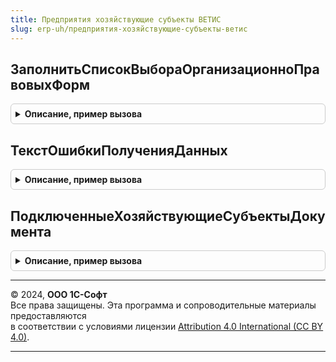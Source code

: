 ```yaml
---
title: Предприятия хозяйствующие субъекты ВЕТИС
slug: erp-uh/предприятия-хозяйствующие-субъекты-ветис
---
```



## ЗаполнитьСписокВыбораОрганизационноПравовыхФорм
<details style="margin: 1em 0; padding: 0.5em; border: 1px solid #ccc; border-radius: 6px;">

<summary style="font-weight: bold; cursor: pointer;">Описание, пример вызова</summary>

```bsl

Процедура ЗаполнитьСписокВыбораОрганизационноПравовыхФорм(Элемент) Экспорт
```

Пример вызова
```bsl
ПредприятияХозяйствующиеСубъектыВЕТИС.ЗаполнитьСписокВыбораОрганизационноПравовыхФорм(Элемент) 
```
</details>

## ТекстОшибкиПолученияДанных
<details style="margin: 1em 0; padding: 0.5em; border: 1px solid #ccc; border-radius: 6px;">

<summary style="font-weight: bold; cursor: pointer;">Описание, пример вызова</summary>

```bsl

Функция ТекстОшибкиПолученияДанных(ТекстОшибки) Экспорт
```

Пример вызова
```bsl
Результат = ПредприятияХозяйствующиеСубъектыВЕТИС.ТекстОшибкиПолученияДанных(ТекстОшибки) 
```
</details>

## ПодключенныеХозяйствующиеСубъектыДокумента
<details style="margin: 1em 0; padding: 0.5em; border: 1px solid #ccc; border-radius: 6px;">

<summary style="font-weight: bold; cursor: pointer;">Описание, пример вызова</summary>

```bsl

Функция ПодключенныеХозяйствующиеСубъектыДокумента(Документ) Экспорт
```

Пример вызова
```bsl
Результат = ПредприятияХозяйствующиеСубъектыВЕТИС.ПодключенныеХозяйствующиеСубъектыДокумента(Документ) 
```
</details>

---

© 2024, **ООО 1С-Софт**  
Все права защищены. Эта программа и сопроводительные материалы предоставляются  
в соответствии с условиями лицензии [Attribution 4.0 International (CC BY 4.0)](https://creativecommons.org/licenses/by/4.0/legalcode).

---
